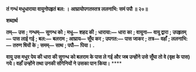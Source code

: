 **तं गन्धं मधुधाराया वायुनोपहृतं बल: ।** **आघ्रायोपगतस्तत्र ललनाभि: समं पपौ ॥ २०॥** 

**शब्दार्थ** 

**तम्—** **उस** **; गन्धम्—** **सुगन्ध को** **; मधु—** **शहद की** **; धाराया:—** **धारा का** **; वायुना—** **वायु द्वारा** **; उपहृतम्—** **पास लाई गई** **; बल:—** **बलराम** **; आघ्राय—** **सूँघ कर** **; उपगत:—** **पास जाकर** **; तत्र—** **वहाँ** **; ललनाभि:—** **तरुण षियों के** **; समम्—** **साथ** **; पपौ—** **पिया।** **.** 

**वायु उस मधुर पेय की धारा की सुगन्ध को बलराम के पास ले गई और जब उन्होंने उसे** **सूँघा तो वे (वृक्ष के पास) गये। वहाँ उन्होंने तथा उनकी संगिनियों ने उसका पान किया।** **** 